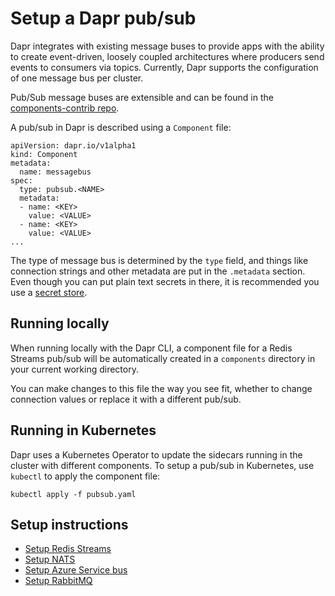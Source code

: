 # Setup a Dapr pub/sub

Dapr integrates with existing message buses to provide apps with the ability to create event-driven, loosely coupled architectures where producers send events to consumers via topics.
Currently, Dapr supports the configuration of one message bus per cluster.

Pub/Sub message buses are extensible and can be found in the [components-contrib repo](https://github.com/dapr/components-contrib).

A pub/sub in Dapr is described using a `Component` file:

```
apiVersion: dapr.io/v1alpha1
kind: Component
metadata:
  name: messagebus
spec:
  type: pubsub.<NAME>
  metadata:
  - name: <KEY>
    value: <VALUE>
  - name: <KEY>
    value: <VALUE>
...
```

The type of message bus is determined by the `type` field, and things like connection strings and other metadata are put in the `.metadata` section.
Even though you can put plain text secrets in there, it is recommended you use a [secret store](../../concepts/components/secrets.md).

## Running locally

When running locally with the Dapr CLI, a component file for a Redis Streams pub/sub will be automatically created in a `components` directory in your current working directory.

You can make changes to this file the way you see fit, whether to change connection values or replace it with a different pub/sub.

## Running in Kubernetes

Dapr uses a Kubernetes Operator to update the sidecars running in the cluster with different components.
To setup a pub/sub in Kubernetes, use `kubectl` to apply the component file:

```
kubectl apply -f pubsub.yaml
```

## Setup instructions

* [Setup Redis Streams](./setup-redis.md)
* [Setup NATS](./setup-nats.md)
* [Setup Azure Service bus](./setup-azure-servicebus.md)
* [Setup RabbitMQ](./setup-rabbitmq.md)
